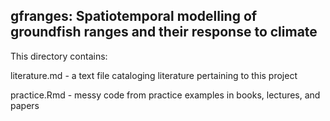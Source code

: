 ## gfranges: Spatiotemporal modelling of groundfish ranges and their response to climate

This directory contains:

literature.md - a text file cataloging literature pertaining to this project

practice.Rmd - messy code from practice examples in books, lectures, and papers





